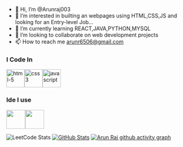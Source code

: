 - 👋 Hi, I’m @Arunraj003
- 👀 I’m interested in builting an webpages using HTML,CSS,JS and looking for an Entry-level Job...
- 🌱 I’m currently learning  REACT,JAVA,PYTHON,MYSQL
- 💞️ I’m looking to collaborate on web development projects
- 📫 How to reach me arunr6506@gmail.com

### I Code In
<img width="48" height="48" src="https://img.icons8.com/pulsar-gradient/48/html-5.png" alt="html-5"/><img width="48" height="48" src="https://img.icons8.com/pulsar-gradient/48/css3.png" alt="css3"/><img width="48" height="48" src="https://img.icons8.com/pulsar-gradient/48/javascript.png" alt="javascript"/>
### Ide I use 
<img width="50" height="50" src="https://img.shields.io/badge/Visual_Studio_Code-0078D4?style=for-the-badge&logo=visual%20studio%20code&logoColor=white" /><img width="50" height="50" src="	https://img.shields.io/badge/Eclipse-2C2255?style=for-the-badge&logo=eclipse&logoColor=white" />



![LeetCode Stats](https://leetcard.jacoblin.cool/arun03?theme=dark&font=Marcellus&ext=contest)
[![GitHub Stats](https://stats.quira.sh/Arunraj003/github?theme=dark)](https://quira.sh?utm_source=widgets&utm_campaign=Arunraj003)
[![Arun Raj github activity graph](https://github-readme-activity-graph.vercel.app/graph?username=Arunraj003&bg_color=000000&color=ffffff&line=00ff33&point=ffffff&area=true&hide_border=true)](https://github.com/Arunraj003/github-readme-activity-graph)
